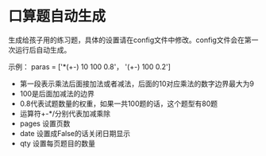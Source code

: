# 口算题自动生成

生成给孩子用的练习题，具体的设置请在config文件中修改。config文件会在第一次运行后自动生成。

示例：
paras = ['*(+-) 10 100 0.8'， '(+-) 100 0.2']
- 第一段表示乘法后面接加法或者减法，后面的10对应乘法的数字边界最大为9
- 100是后面加减法的边界
- 0.8代表试题数量的权重，如果一共100题的话，这个题型有80题
- 运算符+-*/分别代表加减乘除
- pages 设置页数
- date 设置成False的话关闭日期显示
- qty 设置每页题目的数量
